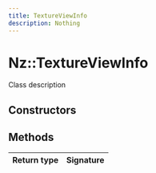 ```yaml
---
title: TextureViewInfo
description: Nothing
---
```


# Nz::TextureViewInfo

Class description

## Constructors


## Methods

| Return type | Signature |
| ----------- | --------- |
